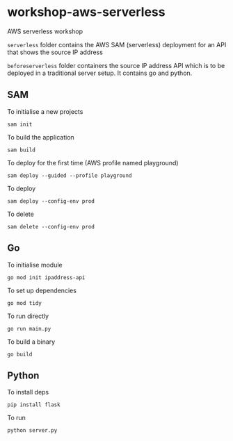 # workshop-aws-serverless
AWS serverless workshop

`serverless` folder contains the AWS SAM (serverless) deployment for an API that shows the source IP address

`beforeserverless` folder containers the source IP address API which is to be deployed in a traditional server setup. It contains go and python.

## SAM
To initialise a new projects
```
sam init
```

To build the application
```
sam build
```

To deploy for the first time (AWS profile named playground)
```
sam deploy --guided --profile playground
```

To deploy
```
sam deploy --config-env prod
```

To delete
```
sam delete --config-env prod
```

## Go
To initialise module
```
go mod init ipaddress-api
```

To set up dependencies
```
go mod tidy
```

To run directly
```
go run main.py
```

To build a binary
```
go build
```

## Python
To install deps
```
pip install flask
```

To run
```
python server.py
```